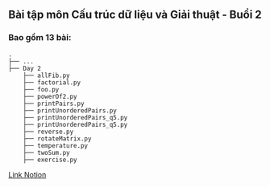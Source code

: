 ## Bài tập môn Cấu trúc dữ liệu và Giải thuật - Buổi 2
### Bao gồm 13 bài: 
    .
    ├── ...
    ├── Day 2          
        ├── allFib.py                 
        ├── factorial.py                      
        ├── foo.py                    
        ├── powerOf2.py                 
        ├── printPairs.py              
        ├── printUnorderedPairs.py   
        ├── printUnorderedPairs_q5.py      
        ├── printUnorderedPairs_q5.py                   
        ├── reverse.py            
        ├── rotateMatrix.py 
        ├── temperature.py 
        ├── twoSum.py 
        ├── exercise.py 

[Link Notion](https://shimmering-rice-fab.notion.site/CTDL-v-GT-Bu-i-02-34d1327081974038a34988973b658b7b?pvs=4)
